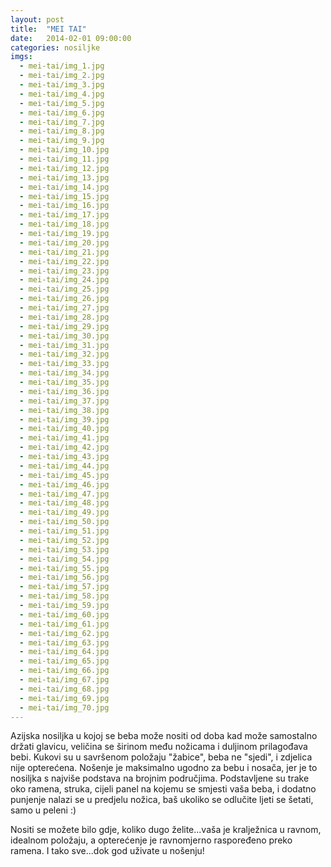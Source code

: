 ```yaml
---
layout: post
title:  "MEI TAI"
date:   2014-02-01 09:00:00
categories: nosiljke
imgs:
  - mei-tai/img_1.jpg
  - mei-tai/img_2.jpg
  - mei-tai/img_3.jpg
  - mei-tai/img_4.jpg
  - mei-tai/img_5.jpg
  - mei-tai/img_6.jpg
  - mei-tai/img_7.jpg
  - mei-tai/img_8.jpg
  - mei-tai/img_9.jpg
  - mei-tai/img_10.jpg
  - mei-tai/img_11.jpg
  - mei-tai/img_12.jpg
  - mei-tai/img_13.jpg
  - mei-tai/img_14.jpg
  - mei-tai/img_15.jpg
  - mei-tai/img_16.jpg
  - mei-tai/img_17.jpg
  - mei-tai/img_18.jpg
  - mei-tai/img_19.jpg
  - mei-tai/img_20.jpg
  - mei-tai/img_21.jpg
  - mei-tai/img_22.jpg
  - mei-tai/img_23.jpg
  - mei-tai/img_24.jpg
  - mei-tai/img_25.jpg
  - mei-tai/img_26.jpg
  - mei-tai/img_27.jpg
  - mei-tai/img_28.jpg
  - mei-tai/img_29.jpg
  - mei-tai/img_30.jpg
  - mei-tai/img_31.jpg
  - mei-tai/img_32.jpg
  - mei-tai/img_33.jpg
  - mei-tai/img_34.jpg
  - mei-tai/img_35.jpg
  - mei-tai/img_36.jpg
  - mei-tai/img_37.jpg
  - mei-tai/img_38.jpg
  - mei-tai/img_39.jpg
  - mei-tai/img_40.jpg
  - mei-tai/img_41.jpg
  - mei-tai/img_42.jpg
  - mei-tai/img_43.jpg
  - mei-tai/img_44.jpg
  - mei-tai/img_45.jpg
  - mei-tai/img_46.jpg
  - mei-tai/img_47.jpg
  - mei-tai/img_48.jpg
  - mei-tai/img_49.jpg
  - mei-tai/img_50.jpg
  - mei-tai/img_51.jpg
  - mei-tai/img_52.jpg
  - mei-tai/img_53.jpg
  - mei-tai/img_54.jpg
  - mei-tai/img_55.jpg
  - mei-tai/img_56.jpg
  - mei-tai/img_57.jpg
  - mei-tai/img_58.jpg
  - mei-tai/img_59.jpg
  - mei-tai/img_60.jpg
  - mei-tai/img_61.jpg
  - mei-tai/img_62.jpg
  - mei-tai/img_63.jpg
  - mei-tai/img_64.jpg
  - mei-tai/img_65.jpg
  - mei-tai/img_66.jpg
  - mei-tai/img_67.jpg
  - mei-tai/img_68.jpg
  - mei-tai/img_69.jpg
  - mei-tai/img_70.jpg
---
```


Azijska nosiljka u kojoj se beba može nositi od doba kad može samostalno držati glavicu, veličina se širinom među nožicama i duljinom prilagođava bebi. Kukovi su u savršenom položaju "žabice", beba ne "sjedi", i zdjelica nije opterećena. Nošenje je maksimalno ugodno za bebu i nosača, jer je to nosiljka s najviše podstava na brojnim područjima. Podstavljene su trake oko ramena, struka, cijeli panel na kojemu se smjesti vaša beba, i dodatno punjenje nalazi se u predjelu nožica, baš ukoliko se odlučite ljeti se šetati, samo u peleni :) 

Nositi se možete bilo gdje, koliko dugo želite...vaša je kralježnica u ravnom, idealnom položaju, a opterećenje je ravnomjerno raspoređeno preko ramena. I tako sve...dok god uživate u nošenju!
